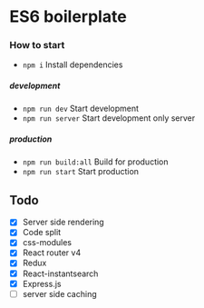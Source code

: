 # ES6 boilerplate

### How to start
* `npm i` Install dependencies

##### development
* `npm run dev` Start development
* `npm run server` Start development only server

##### production
* `npm run build:all` Build for production
* `npm run start` Start production

## Todo
* [x] Server side rendering
* [x] Code split
* [x] css-modules
* [x] React router v4
* [x] Redux
* [x] React-instantsearch
* [x] Express.js
* [ ] server side caching
